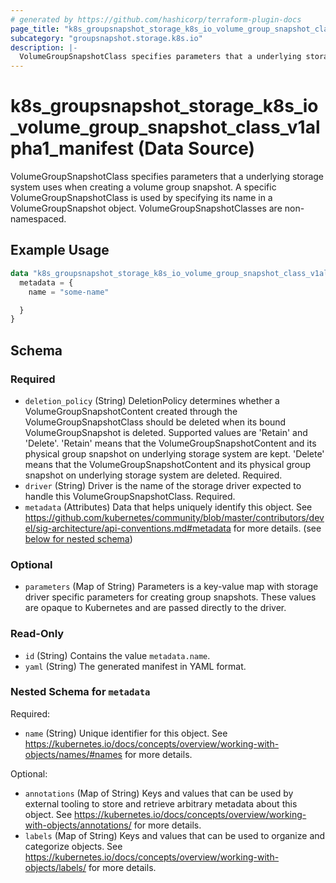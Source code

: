 ```yaml
---
# generated by https://github.com/hashicorp/terraform-plugin-docs
page_title: "k8s_groupsnapshot_storage_k8s_io_volume_group_snapshot_class_v1alpha1_manifest Data Source - terraform-provider-k8s"
subcategory: "groupsnapshot.storage.k8s.io"
description: |-
  VolumeGroupSnapshotClass specifies parameters that a underlying storage system uses when creating a volume group snapshot. A specific VolumeGroupSnapshotClass is used by specifying its name in a VolumeGroupSnapshot object. VolumeGroupSnapshotClasses are non-namespaced.
---
```


# k8s_groupsnapshot_storage_k8s_io_volume_group_snapshot_class_v1alpha1_manifest (Data Source)

VolumeGroupSnapshotClass specifies parameters that a underlying storage system uses when creating a volume group snapshot. A specific VolumeGroupSnapshotClass is used by specifying its name in a VolumeGroupSnapshot object. VolumeGroupSnapshotClasses are non-namespaced.

## Example Usage

```terraform
data "k8s_groupsnapshot_storage_k8s_io_volume_group_snapshot_class_v1alpha1_manifest" "example" {
  metadata = {
    name = "some-name"

  }
}
```

<!-- schema generated by tfplugindocs -->
## Schema

### Required

- `deletion_policy` (String) DeletionPolicy determines whether a VolumeGroupSnapshotContent created through the VolumeGroupSnapshotClass should be deleted when its bound VolumeGroupSnapshot is deleted. Supported values are 'Retain' and 'Delete'. 'Retain' means that the VolumeGroupSnapshotContent and its physical group snapshot on underlying storage system are kept. 'Delete' means that the VolumeGroupSnapshotContent and its physical group snapshot on underlying storage system are deleted. Required.
- `driver` (String) Driver is the name of the storage driver expected to handle this VolumeGroupSnapshotClass. Required.
- `metadata` (Attributes) Data that helps uniquely identify this object. See https://github.com/kubernetes/community/blob/master/contributors/devel/sig-architecture/api-conventions.md#metadata for more details. (see [below for nested schema](#nestedatt--metadata))

### Optional

- `parameters` (Map of String) Parameters is a key-value map with storage driver specific parameters for creating group snapshots. These values are opaque to Kubernetes and are passed directly to the driver.

### Read-Only

- `id` (String) Contains the value `metadata.name`.
- `yaml` (String) The generated manifest in YAML format.

<a id="nestedatt--metadata"></a>
### Nested Schema for `metadata`

Required:

- `name` (String) Unique identifier for this object. See https://kubernetes.io/docs/concepts/overview/working-with-objects/names/#names for more details.

Optional:

- `annotations` (Map of String) Keys and values that can be used by external tooling to store and retrieve arbitrary metadata about this object. See https://kubernetes.io/docs/concepts/overview/working-with-objects/annotations/ for more details.
- `labels` (Map of String) Keys and values that can be used to organize and categorize objects. See https://kubernetes.io/docs/concepts/overview/working-with-objects/labels/ for more details.
